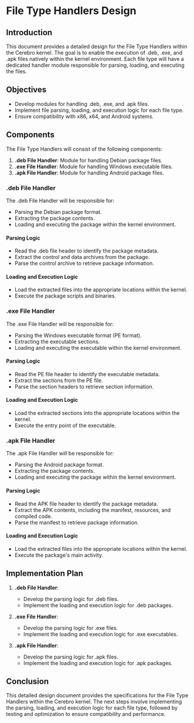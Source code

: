 # File Type Handlers Design

## Introduction
This document provides a detailed design for the File Type Handlers within the Cerebro kernel. The goal is to enable the execution of .deb, .exe, and .apk files natively within the kernel environment. Each file type will have a dedicated handler module responsible for parsing, loading, and executing the files.

## Objectives
- Develop modules for handling .deb, .exe, and .apk files.
- Implement file parsing, loading, and execution logic for each file type.
- Ensure compatibility with x86, x64, and Android systems.

## Components
The File Type Handlers will consist of the following components:
1. **.deb File Handler**: Module for handling Debian package files.
2. **.exe File Handler**: Module for handling Windows executable files.
3. **.apk File Handler**: Module for handling Android package files.

### .deb File Handler
The .deb File Handler will be responsible for:
- Parsing the Debian package format.
- Extracting the package contents.
- Loading and executing the package within the kernel environment.

#### Parsing Logic
- Read the .deb file header to identify the package metadata.
- Extract the control and data archives from the package.
- Parse the control archive to retrieve package information.

#### Loading and Execution Logic
- Load the extracted files into the appropriate locations within the kernel.
- Execute the package scripts and binaries.

### .exe File Handler
The .exe File Handler will be responsible for:
- Parsing the Windows executable format (PE format).
- Extracting the executable sections.
- Loading and executing the executable within the kernel environment.

#### Parsing Logic
- Read the PE file header to identify the executable metadata.
- Extract the sections from the PE file.
- Parse the section headers to retrieve section information.

#### Loading and Execution Logic
- Load the extracted sections into the appropriate locations within the kernel.
- Execute the entry point of the executable.

### .apk File Handler
The .apk File Handler will be responsible for:
- Parsing the Android package format.
- Extracting the package contents.
- Loading and executing the package within the kernel environment.

#### Parsing Logic
- Read the APK file header to identify the package metadata.
- Extract the APK contents, including the manifest, resources, and compiled code.
- Parse the manifest to retrieve package information.

#### Loading and Execution Logic
- Load the extracted files into the appropriate locations within the kernel.
- Execute the package's main activity.

## Implementation Plan
1. **.deb File Handler**:
   - Develop the parsing logic for .deb files.
   - Implement the loading and execution logic for .deb packages.

2. **.exe File Handler**:
   - Develop the parsing logic for .exe files.
   - Implement the loading and execution logic for .exe executables.

3. **.apk File Handler**:
   - Develop the parsing logic for .apk files.
   - Implement the loading and execution logic for .apk packages.

## Conclusion
This detailed design document provides the specifications for the File Type Handlers within the Cerebro kernel. The next steps involve implementing the parsing, loading, and execution logic for each file type, followed by testing and optimization to ensure compatibility and performance.
